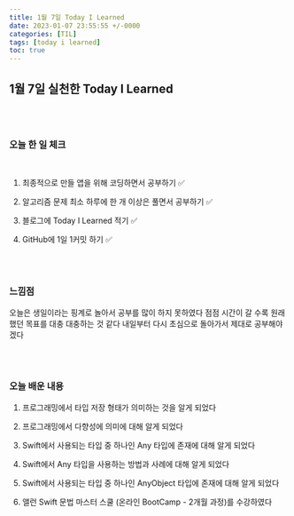 ```yaml
---
title: 1월 7일 Today I Learned
date: 2023-01-07 23:55:55 +/-0000
categories: [TIL]
tags: [today i learned]
toc: true
---
```


## 1월 7일 실천한 Today I Learned

<br><br>



### 오늘 한 일 체크
<br>

1. 최종적으로 만들 앱을 위해 코딩하면서 공부하기 ✅

2. 알고리즘 문제 최소 하루에 한 개 이상은 풀면서 공부하기 ✅

3. 블로그에 Today I Learned 적기 ✅

4. GitHub에 1일 1커밋 하기 ✅

<br><br>

### 느낌점

오늘은 생일이라는 핑계로 놀아서 공부를 많이 하지 못하였다 점점 시간이 갈 수록 원래했던 목표를 대충 대충하는 것 같다 내일부터 다시 초심으로 돌아가서 제대로 공부해야겠다

<br><br>

### 오늘 배운 내용

1. 프로그래밍에서 타입 저장 형태가 의미하는 것을 알게 되었다

1. 프로그래밍에서 다향성에 의미에 대해 알게 되었다

1. Swift에서 사용되는 타입 중 하나인 Any 타입에 존재에 대해 알게 되었다

1. Swift에서 Any 타입을 사용하는 방법과 사례에 대해 알게 되었다

1. Swift에서 사용되는 타입 중 하나인 AnyObject 타입에 존재에 대해 알게 되었다

1. 앨런 Swift 문법 마스터 스쿨 (온라인 BootCamp - 2개월 과정)를 수강하였다